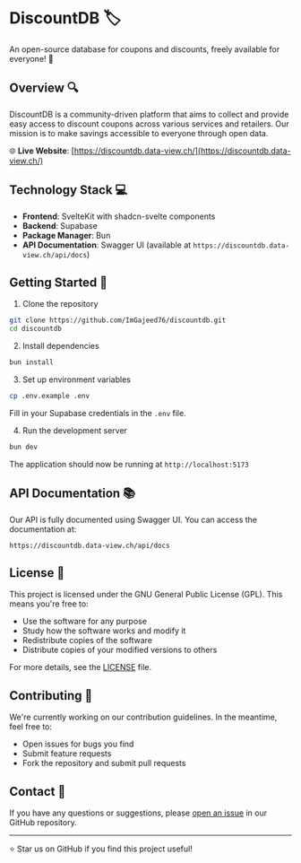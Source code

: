 # DiscountDB 🏷️

An open-source database for coupons and discounts, freely available for everyone! 🎉

## Overview 🔍

DiscountDB is a community-driven platform that aims to collect and provide easy access to discount coupons across various services and retailers. Our mission is to make savings accessible to everyone through open data.

🌐 **Live Website**: [https://discountdb.data-view.ch/](https://discountdb.data-view.ch/)

## Technology Stack 💻

- **Frontend**: SvelteKit with shadcn-svelte components
- **Backend**: Supabase
- **Package Manager**: Bun
- **API Documentation**: Swagger UI (available at `https://discountdb.data-view.ch/api/docs`)

## Getting Started 🚀

1. Clone the repository
```bash
git clone https://github.com/ImGajeed76/discountdb.git
cd discountdb
```

2. Install dependencies
```bash
bun install
```

3. Set up environment variables
```bash
cp .env.example .env
```
Fill in your Supabase credentials in the `.env` file.

4. Run the development server
```bash
bun dev
```

The application should now be running at `http://localhost:5173`

## API Documentation 📚

Our API is fully documented using Swagger UI. You can access the documentation at:
```
https://discountdb.data-view.ch/api/docs
```

## License 📜

This project is licensed under the GNU General Public License (GPL). This means you're free to:
- Use the software for any purpose
- Study how the software works and modify it
- Redistribute copies of the software
- Distribute copies of your modified versions to others

For more details, see the [LICENSE](LICENSE) file.

## Contributing 🤝

We're currently working on our contribution guidelines. In the meantime, feel free to:
- Open issues for bugs you find
- Submit feature requests
- Fork the repository and submit pull requests

## Contact 📧

If you have any questions or suggestions, please [open an issue](https://github.com/ImGajeed76/discountdb/issues) in our GitHub repository.

---

⭐ Star us on GitHub if you find this project useful!
